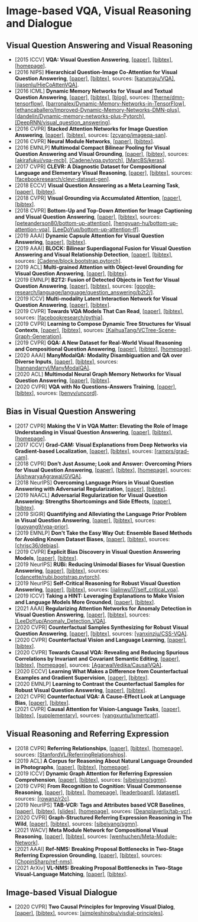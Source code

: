 # Image-based VQA, Visual Reasoning and Dialogue


## Visual Question Answering and Visual Reasoning
- [2015 ICCV] **VQA: Visual Question Answering**, [[paper]](https://www.cv-foundation.org/openaccess/content_iccv_2015/papers/Antol_VQA_Visual_Question_ICCV_2015_paper.pdf), [[bibtex]](/Bibtex/VQA%20-%20Visual%20Question%20Answering.bib), [[homepage]](https://visualqa.org/index.html).
- [2016 NIPS] **Hierarchical Question-Image Co-Attention for Visual Question Answering**, [[paper]](https://arxiv.org/pdf/1606.00061), [[bibtex]](/Bibtex/Hierarchical%20Question-Image%20Co-Attention%20for%20Visual%20Question%20Answering.bib), sources: [[karunraju/VQA]](https://github.com/karunraju/VQA), [[jiasenlu/HieCoAttenVQA]](https://github.com/jiasenlu/HieCoAttenVQA).
- [2016 ICML] **Dynamic Memory Networks for Visual and Textual Question Answering**, [[paper]](http://proceedings.mlr.press/v48/xiong16.pdf), [[bibtex]](/Bibtex/Dynamic%20Memory%20Networks%20for%20Visual%20and%20Textual%20Question%20Answering.bib), [[blog]](https://yerevann.github.io/2016/02/05/implementing-dynamic-memory-networks/), sources: [[therne/dmn-tensorflow]](https://github.com/therne/dmn-tensorflow), [[barronalex/Dynamic-Memory-Networks-in-TensorFlow]](https://github.com/barronalex/Dynamic-Memory-Networks-in-TensorFlow), [[ethancaballero/Improved-Dynamic-Memory-Networks-DMN-plus]](https://github.com/ethancaballero/Improved-Dynamic-Memory-Networks-DMN-plus), [[dandelin/Dynamic-memory-networks-plus-Pytorch]](https://github.com/dandelin/Dynamic-memory-networks-plus-Pytorch), [[DeepRNN/visual_question_answering]](https://github.com/DeepRNN/visual_question_answering).
- [2016 CVPR] **Stacked Attention Networks for Image Question Answering**, [[paper]](https://www.cv-foundation.org/openaccess/content_cvpr_2016/papers/Yang_Stacked_Attention_Networks_CVPR_2016_paper.pdf), [[bibtex]](/Bibtex/Stacked%20Attention%20Networks%20for%20Image%20Question%20Answering.bib), sources: [[zcyang/imageqa-san]](https://github.com/zcyang/imageqa-san).
- [2016 CVPR] **Neural Module Networks**, [[paper]](http://openaccess.thecvf.com/content_cvpr_2016/papers/Andreas_Neural_Module_Networks_CVPR_2016_paper.pdf), [[bibtex]](/Bibtex/Neural%20Module%20Networks.bib).
- [2016 EMNLP] **Multimodal Compact Bilinear Pooling for Visual Question Answering and Visual Grounding**, [[paper]](https://www.aclweb.org/anthology/D16-1044.pdf), [[bibtex]](https://www.aclweb.org/anthology/D16-1044.bib), sources: [[akirafukui/vqa-mcb]](https://github.com/akirafukui/vqa-mcb), [[Cadene/vqa.pytorch]](https://github.com/Cadene/vqa.pytorch), [[MarcBS/keras]](https://github.com/MarcBS/keras).
- [2017 CVPR] **CLEVR: A Diagnostic Dataset for Compositional Language and Elementary Visual Reasoning**, [[paper]](https://openaccess.thecvf.com/content_cvpr_2017/papers/Johnson_CLEVR_A_Diagnostic_CVPR_2017_paper.pdf), [[bibtex]](/Bibtex/CLEVR%20-%20A%20Diagnostic%20Dataset%20for%20Compositional%20Language%20and%20Elementary%20Visual%20Reasoning.bib), sources: [[facebookresearch/clevr-dataset-gen]](https://github.com/facebookresearch/clevr-dataset-gen).
- [2018 ECCV] **Visual Question Answering as a Meta Learning Task**, [[paper]](https://openaccess.thecvf.com/content_ECCV_2018/papers/Damien_Teney_Visual_Question_Answering_ECCV_2018_paper.pdf), [[bibtex]](/Bibtex/Visual%20Question%20Answering%20as%20a%20Meta%20Learning%20Task.bib).
- [2018 CVPR] **Visual Grounding via Accumulated Attention**, [[paper]](http://openaccess.thecvf.com/content_cvpr_2018/papers/Deng_Visual_Grounding_via_CVPR_2018_paper.pdf), [[bibtex]](/Bibtex/Visual%20Grounding%20via%20Accumulated%20Attention.bib).
- [2018 CVPR] **Bottom-Up and Top-Down Attention for Image Captioning and Visual Question Answering**, [[paper]](http://openaccess.thecvf.com/content_cvpr_2018/papers/Anderson_Bottom-Up_and_Top-Down_CVPR_2018_paper.pdf), [[bibtex]](/Bibtex/Bottom-Up%20and%20Top-Down%20Attention%20for%20Image%20Captioning%20and%20Visual%20Question%20Answering.bib), sources: [[peteanderson80/bottom-up-attention]](https://github.com/peteanderson80/bottom-up-attention), [[hengyuan-hu/bottom-up-attention-vqa]](https://github.com/hengyuan-hu/bottom-up-attention-vqa), [[LeeDoYup/bottom-up-attention-tf]](https://github.com/LeeDoYup/bottom-up-attention-tf).
- [2019 AAAI] **Dynamic Capsule Attention for Visual Question Answering**, [[paper]](/Documents/Papers/Dynamic%20Capsule%20Attention%20for%20Visual%20Question%20Answering.pdf), [[bibtex]](/Bibtex/Dynamic%20Capsule%20Attention%20for%20Visual%20Question%20Answering.bib).
- [2019 AAAI] **BLOCK: Bilinear Superdiagonal Fusion for Visual Question Answering and Visual Relationship Detection**, [[paper]](https://arxiv.org/pdf/1902.00038.pdf), [[bibtex]](/Bibtex/Block.bib), sources: [[Cadene/block.bootstrap.pytorch]](https://github.com/Cadene/block.bootstrap.pytorch).
- [2019 ACL] **Multi-grained Attention with Object-level Grounding for Visual Question Answering**, [[paper]](https://www.aclweb.org/anthology/P19-1349.pdf), [[bibtex]](/Bibtex/Multi-grained%20Attention%20with%20Object-level%20Grounding%20for%20Visual%20Question%20Answering.bib).
- [2019 EMNLP] **B2T2: Fusion of Detected Objects in Text for Visual Question Answering**, [[paper]](https://www.aclweb.org/anthology/D19-1219.pdf), [[bibtex]](/Bibtex/Fusion%20of%20Detected%20Objects%20in%20Text%20for%20Visual%20Question%20Answering.bib), sources: [[google-research/language/language/question_answering/b2t2/]](https://github.com/google-research/language/tree/master/language/question_answering/b2t2).
- [2019 ICCV] **Multi-modality Latent Interaction Network for Visual Question Answering**, [[paper]](http://openaccess.thecvf.com/content_ICCV_2019/papers/Gao_Multi-Modality_Latent_Interaction_Network_for_Visual_Question_Answering_ICCV_2019_paper.pdf), [[bibtex]](/Bibtex/Multi-modality%20Latent%20Interaction%20Network%20for%20Visual%20Question%20Answering.bib).
- [2019 CVPR] **Towards VQA Models That Can Read**, [[paper]](http://openaccess.thecvf.com/content_CVPR_2019/papers/Singh_Towards_VQA_Models_That_Can_Read_CVPR_2019_paper.pdf), [[bibtex]](/Bibtex/Towards%20VQA%20Models%20That%20Can%20Read.bib), sources: [[facebookresearch/pythia]](https://github.com/facebookresearch/pythia).
- [2019 CVPR] **Learning to Compose Dynamic Tree Structures for Visual Contexts**, [[paper]](https://zpascal.net/cvpr2019/Tang_Learning_to_Compose_Dynamic_Tree_Structures_for_Visual_Contexts_CVPR_2019_paper.pdf), [[bibtex]](/Bibtex/Learning%20to%20Compose%20Dynamic%20Tree%20Structures%20for%20Visual%20Contexts.bib), sources: [[KaihuaTang/VCTree-Scene-Graph-Generation]](https://github.com/KaihuaTang/VCTree-Scene-Graph-Generation).
- [2019 CVPR] **GQA: A New Dataset for Real-World Visual Reasoning and Compositional Question Answering**, [[paper]](https://openaccess.thecvf.com/content_CVPR_2019/papers/Hudson_GQA_A_New_Dataset_for_Real-World_Visual_Reasoning_and_Compositional_CVPR_2019_paper.pdf), [[bibtex]](/Bibtex/GQA.bib), [[homepage]](visualreasoning.net).
- [2020 AAAI] **ManyModalQA: Modality Disambiguation and QA over Diverse Inputs**, [[paper]](https://arxiv.org/pdf/2001.08034.pdf), [[bibtex]](/Bibtex/ManyModalQA.bib), sources: [[hannandarryl/ManyModalQA]](https://github.com/hannandarryl/ManyModalQA).
- [2020 ACL] **Multimodal Neural Graph Memory Networks for Visual Question Answering**, [[paper]](https://www.aclweb.org/anthology/2020.acl-main.643.pdf), [[bibtex]](/Bibtex/Multimodal%20Neural%20Graph%20Memory%20Networks%20for%20Visual%20Question%20Answering.bib).
- [2020 CVPR] **VQA with No Questions-Answers Training**, [[paper]](https://openaccess.thecvf.com/content_CVPR_2020/papers/Vatashsky_VQA_With_No_Questions-Answers_Training_CVPR_2020_paper.pdf), [[bibtex]](/Bibtex/VQA%20with%20No%20Questions-Answers%20Training.bib), sources: [[benyv/uncord]](https://github.com/benyv/uncord).

## Bias in Visual Question Answering
- [2017 CVPR] **Making the V in VQA Matter: Elevating the Role of Image Understanding in Visual Question Answering**, [[paper]](https://openaccess.thecvf.com/content_cvpr_2017/papers/Goyal_Making_the_v_CVPR_2017_paper.pdf), [[bibtex]](/Bibtex/Making%20the%20V%20in%20VQA%20Matter%20-%20Elevating%20the%20Role%20of%20Image%20Understanding%20in%20Visual%20Question%20Answering.bib), [[homepage]](https://visualqa.org/).
- [2017 ICCV] **Grad-CAM: Visual Explanations from Deep Networks via Gradient-based Localization**, [[paper]](https://openaccess.thecvf.com/content_ICCV_2017/papers/Selvaraju_Grad-CAM_Visual_Explanations_ICCV_2017_paper.pdf), [[bibtex]](/Bibtex/Grad-CAM%20-%20Visual%20Explanations%20from%20Deep%20Networks%20via%20Gradient-based%20Localization.bib), sources: [[ramprs/grad-cam]](https://github.com/ramprs/grad-cam/).
- [2018 CVPR] **Don’t Just Assume; Look and Answer: Overcoming Priors for Visual Question Answering**, [[paper]](https://openaccess.thecvf.com/content_cvpr_2018/papers/Agrawal_Dont_Just_Assume_CVPR_2018_paper.pdf), [[bibtex]](/Bibtex/Dont%20Just%20Assume%20Look%20and%20Answer%20-%20Overcoming%20Priors%20for%20Visual%20Question%20Answering.bib), [[homepage]](https://www.cc.gatech.edu/~aagrawal307/vqa-cp/), sources: [[AishwaryaAgrawal/GVQA]](https://github.com/AishwaryaAgrawal/GVQA).
- [2018 NeurIPS] **Overcoming Language Priors in Visual Question Answering with Adversarial Regularization**, [[paper]](http://papers.nips.cc/paper/7427-overcoming-language-priors-in-visual-question-answering-with-adversarial-regularization.pdf), [[bibtex]](/Bibtex/Overcoming%20Language%20Priors%20in%20Visual%20Question%20Answering%20with%20Adversarial%20Regularization.bib).
- [2019 NAACL] **Adversarial Regularization for Visual Question Answering: Strengths Shortcomings and Side Effects**, [[paper]](https://www.aclweb.org/anthology/W19-1801.pdf), [[bibtex]](https://www.aclweb.org/anthology/W19-1801.bib).
- [2019 SIGIR] **Quantifying and Alleviating the Language Prior Problem in Visual Question Answering**, [[paper]](https://arxiv.org/pdf/1905.04877.pdf), [[bibtex]](/Bibtex/Quantifying%20and%20Alleviating%20the%20Language%20Prior%20Problem%20in%20Visual%20Question%20Answering.bib), sources: [[guoyang9/vqa-prior]](https://github.com/guoyang9/vqa-prior).
- [2019 EMNLP] **Don't Take the Easy Way Out: Ensemble Based Methods for Avoiding Known Dataset Biases**, [[paper]](https://www.aclweb.org/anthology/D19-1418.pdf), [[bibtex]](https://www.aclweb.org/anthology/D19-1418.bib), sources: [[chrisc36/debias]](https://github.com/chrisc36/debias).
- [2019 CVPR] **Explicit Bias Discovery in Visual Question Answering Models**, [[paper]](http://openaccess.thecvf.com/content_CVPR_2019/papers/Manjunatha_Explicit_Bias_Discovery_in_Visual_Question_Answering_Models_CVPR_2019_paper.pdf), [[bibtex]](/Bibtex/Explicit%20Bias%20Discovery%20in%20Visual%20Question%20Answering%20Models.bib).
- [2019 NeurIPS] **RUBi: Reducing Unimodal Biases for Visual Question Answering**, [[paper]](http://papers.nips.cc/paper/8371-rubi-reducing-unimodal-biases-for-visual-question-answering.pdf), [[bibtex]](/Bibtex/RUBi%20-%20Reducing%20Unimodal%20Biases%20for%20Visual%20Question%20Answering.bib), sources: [[cdancette/rubi.bootstrap.pytorch]](https://github.com/cdancette/rubi.bootstrap.pytorch).
- [2019 NeurIPS] **Self-Critical Reasoning for Robust Visual Question Answering**, [[paper]](https://papers.nips.cc/paper/2019/file/33b879e7ab79f56af1e88359f9314a10-Paper.pdf), [[bibtex]](/Bibtex/Self-Critical%20Reasoning%20for%20Robust%20Visual%20Question%20Answering.bib), sources: [[jialinwu17/self_critical_vqa]](https://github.com/jialinwu17/self_critical_vqa).
- [2019 ICCV] **Taking a HINT: Leveraging Explanations to Make Vision and Language Models More Grounded**, [[paper]](https://openaccess.thecvf.com/content_ICCV_2019/papers/Selvaraju_Taking_a_HINT_Leveraging_Explanations_to_Make_Vision_and_Language_ICCV_2019_paper.pdf), [[bibtex]](/Bibtex/Taking%20a%20HINT%20-%20Leveraging%20Explanations%20to%20Make%20Vision%20and%20Language%20Models%20More%20Grounded.bib).
- [2021 AAAI] **Regularizing Attention Networks for Anomaly Detection in Visual Question Answering**, [[paper]](https://arxiv.org/pdf/2009.10054.pdf), [[bibtex]](/Bibtex/Regularizing%20Attention%20Networks%20for%20Anomaly%20Detection%20in%20Visual%20Question%20Answering.bib), sources: [[LeeDoYup/Anomaly_Detection_VQA]](https://github.com/LeeDoYup/Anomaly_Detection_VQA).
- [2020 CVPR] **Counterfactual Samples Synthesizing for Robust Visual Question Answering**, [[paper]](https://openaccess.thecvf.com/content_CVPR_2020/papers/Chen_Counterfactual_Samples_Synthesizing_for_Robust_Visual_Question_Answering_CVPR_2020_paper.pdf), [[bibtex]](/Bibtex/Counterfactual%20Samples%20Synthesizing%20for%20Robust%20Visual%20Question%20Answering.bib), sources: [[yanxinzju/CSS-VQA]](https://github.com/yanxinzju/CSS-VQA).
- [2020 CVPR] **Counterfactual Vision and Language Learning**, [[paper]](https://openaccess.thecvf.com/content_CVPR_2020/papers/Abbasnejad_Counterfactual_Vision_and_Language_Learning_CVPR_2020_paper.pdf), [[bibtex]](/Bibtex/Counterfactual%20Vision%20and%20Language%20Learning.bib).
- [2020 CVPR] **Towards Causal VQA: Revealing and Reducing Spurious Correlations by Invariant and Covariant Semantic Editing**, [[paper]](https://openaccess.thecvf.com/content_CVPR_2020/papers/Agarwal_Towards_Causal_VQA_Revealing_and_Reducing_Spurious_Correlations_by_Invariant_CVPR_2020_paper.pdf), [[bibtex]](/Bibtex/Towards%20Causal%20VQA%20-%20Revealing%20and%20Reducing%20Spurious%20Correlations%20by%20Invariant%20and%20Covariant%20Semantic%20Editing.bib), [[homepage]](https://rakshithshetty.github.io/CausalVQA/), sources: [[AgarwalVedika/CausalVQA]](https://github.com/AgarwalVedika/CausalVQA).
- [2020 ECCV] **Learning What Makes a Difference from Counterfactual Examples and Gradient Supervision**, [[paper]](https://www.ecva.net/papers/eccv_2020/papers_ECCV/papers/123550579.pdf), [[bibtex]](/Bibtex/Learning%20What%20Makes%20a%20Difference%20from%20Counterfactual%20Examples%20and%20Gradient%20Supervision.bib).
- [2020 EMNLP] **Learning to Contrast the Counterfactual Samples for Robust Visual Question Answering**, [[paper]](https://www.aclweb.org/anthology/2020.emnlp-main.265.pdf), [[bibtex]](https://www.aclweb.org/anthology/2020.emnlp-main.265.bib).
- [2021 CVPR] **Counterfactual VQA: A Cause-Effect Look at Language Bias**, [[paper]](https://arxiv.org/pdf/2006.04315.pdf), [[bibtex]](/Bibtex/Counterfactual%20VQA%20-%20A%20Cause-Effect%20Look%20at%20Language%20Bias.bib).
- [2021 CVPR] **Causal Attention for Vision-Language Tasks**, [[paper]](https://openaccess.thecvf.com/content/CVPR2021/papers/Yang_Causal_Attention_for_Vision-Language_Tasks_CVPR_2021_paper.pdf), [[bibtex]](/Bibtex/Causal%20Attention%20for%20Vision-Language%20Tasks.bib), [[supplementary]](https://openaccess.thecvf.com/content/CVPR2021/supplemental/Yang_Causal_Attention_for_CVPR_2021_supplemental.pdf), sources: [[yangxuntu/lxmertcatt]](https://github.com/yangxuntu/lxmertcatt).

## Visual Reasoning and Referring Expression
- [2018 CVPR] **Referring Relationships**, [[paper]](http://openaccess.thecvf.com/content_cvpr_2018/papers/Krishna_Referring_Relationships_CVPR_2018_paper.pdf), [[bibtex]](/Bibtex/Referring%20Relationships.bib), [[homepage]](https://cs.stanford.edu/people/ranjaykrishna/referringrelationships/), sources: [[StanfordVL/ReferringRelationships]](https://github.com/StanfordVL/ReferringRelationships).
- [2019 ACL] **A Corpus for Reasoning About Natural Language Grounded in Photographs**, [[paper]](https://www.aclweb.org/anthology/P19-1644v2.pdf), [[bibtex]](/Bibtex/A%20Corpus%20for%20Reasoning%20About%20Natural%20Language%20Grounded%20in%20Photographs.bib), [[homepage]](http://lil.nlp.cornell.edu/nlvr/).
- [2019 ICCV] **Dynamic Graph Attention for Referring Expression Comprehension**, [[paper]](https://openaccess.thecvf.com/content_ICCV_2019/papers/Yang_Dynamic_Graph_Attention_for_Referring_Expression_Comprehension_ICCV_2019_paper.pdf), [[bibtex]](/Bibtex/Dynamic%20Graph%20Attention%20for%20Referring%20Expression%20Comprehension.bib), sources: [[sibeiyang/sgmn]](https://github.com/sibeiyang/sgmn).
- [2019 CVPR] **From Recognition to Cognition: Visual Commonsense Reasoning**, [[paper]](https://arxiv.org/pdf/1811.10830.pdf), [[bibtex]](/Bibtex/From%20Recognition%20to%20Cognition%20-%20Visual%20Commonsense%20Reasoning.bib), [[homepage]](https://visualcommonsense.com), [[leaderboard]](https://visualcommonsense.com/leaderboard/), [[dataset]](https://visualcommonsense.com/download/), sources: [[rowanz/r2c]](https://github.com/rowanz/r2c/).
- [2019 NeurIPS] **TAB-VCR: Tags and Attributes based VCR Baselines**, [[paper]](https://papers.nips.cc/paper/9693-tab-vcr-tags-and-attributes-based-vcr-baselines.pdf), [[bibtex]](/Bibtex/TAB-VCR%20-%20Tags%20and%20Attributes%20based%20VCR%20Baselines.bib), [[slides]](https://deanplayerljx.github.io/tabvcr/neurips_2019_slides.pdf), [[homepage]](https://deanplayerljx.github.io/tabvcr/), sources: [[Deanplayerljx/tab-vcr]](https://github.com/Deanplayerljx/tab-vcr).
- [2020 CVPR] **Graph-Structured Referring Expression Reasoning in The Wild**, [[paper]](https://openaccess.thecvf.com/content_CVPR_2020/papers/Yang_Graph-Structured_Referring_Expression_Reasoning_in_the_Wild_CVPR_2020_paper.pdf), [[bibtex]](/Bibtex/Graph-Structured%20Referring%20Expression%20Reasoning%20in%20The%20Wild.bib), sources: [[sibeiyang/sgmn]](https://github.com/sibeiyang/sgmn).
- [2021 WACV] **Meta Module Network for Compositional Visual Reasoning**, [[paper]](https://arxiv.org/pdf/1910.03230.pdf), [[bibtex]](/Bibtex/Meta%20Module%20Network%20for%20Compositional%20Visual%20Reasoning.bib), sources: [[wenhuchen/Meta-Module-Network]](https://github.com/wenhuchen/Meta-Module-Network).
- [2021 AAAI] **Ref-NMS: Breaking Proposal Bottlenecks in Two-Stage Referring Expression Grounding**, [[paper]](https://arxiv.org/pdf/2009.01449.pdf), [[bibtex]](/Bibtex/Ref-NMS%20-%20Breaking%20Proposal%20Bottlenecks%20in%20Two-Stage%20Referring%20Expression%20Grounding.bib), sources: [[ChopinSharp/ref-nms]](https://github.com/ChopinSharp/ref-nms).
- [2021 ArXiv] **VL-NMS: Breaking Proposal Bottlenecks in Two-Stage Visual-Language Matching**, [[paper]](https://arxiv.org/pdf/2105.05636.pdf), [[bibtex]](/Bibtex/VL-NMS%20-%20Breaking%20Proposal%20Bottlenecks%20in%20Two-Stage%20Visual-Language%20Matching.bib).


## Image-based Visual Dialogue
- [2020 CVPR] **Two Causal Principles for Improving Visual Dialog**, [[paper]](https://openaccess.thecvf.com/content_CVPR_2020/papers/Qi_Two_Causal_Principles_for_Improving_Visual_Dialog_CVPR_2020_paper.pdf), [[bibtex]](/Bibtex/Two%20Causal%20Principles%20for%20Improving%20Visual%20Dialog%20-%20Visual%20Dialog%20Challenge%202019%20Winner%20Report.bib), sources: [[simpleshinobu/visdial-principles]](https://github.com/simpleshinobu/visdial-principles).